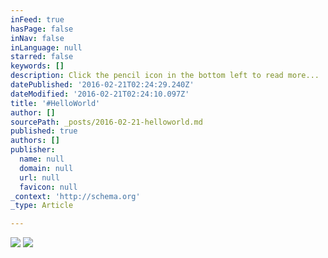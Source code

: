 ```yaml
---
inFeed: true
hasPage: false
inNav: false
inLanguage: null
starred: false
keywords: []
description: Click the pencil icon in the bottom left to read more...
datePublished: '2016-02-21T02:24:29.240Z'
dateModified: '2016-02-21T02:24:10.097Z'
title: '#HelloWorld'
author: []
sourcePath: _posts/2016-02-21-helloworld.md
published: true
authors: []
publisher:
  name: null
  domain: null
  url: null
  favicon: null
_context: 'http://schema.org'
_type: Article

---
```

![](https://the-grid-user-content.s3-us-west-2.amazonaws.com/fbb5908d-1bdc-4114-bb11-eb892c5c0dd4.png)
![](https://the-grid-user-content.s3-us-west-2.amazonaws.com/c48769d4-6c46-4509-bca0-bbfcc4dec5d7.JPG)